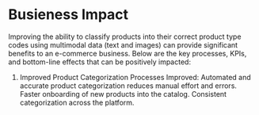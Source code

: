 # Busieness Impact

Improving the ability to classify products into their correct product type codes using multimodal data (text and images) can provide significant benefits to an e-commerce business. Below are the key processes, KPIs, and bottom-line effects that can be positively impacted:

1. Improved Product Categorization
Processes Improved:
Automated and accurate product categorization reduces manual effort and errors.
Faster onboarding of new products into the catalog.
Consistent categorization across the platform.
